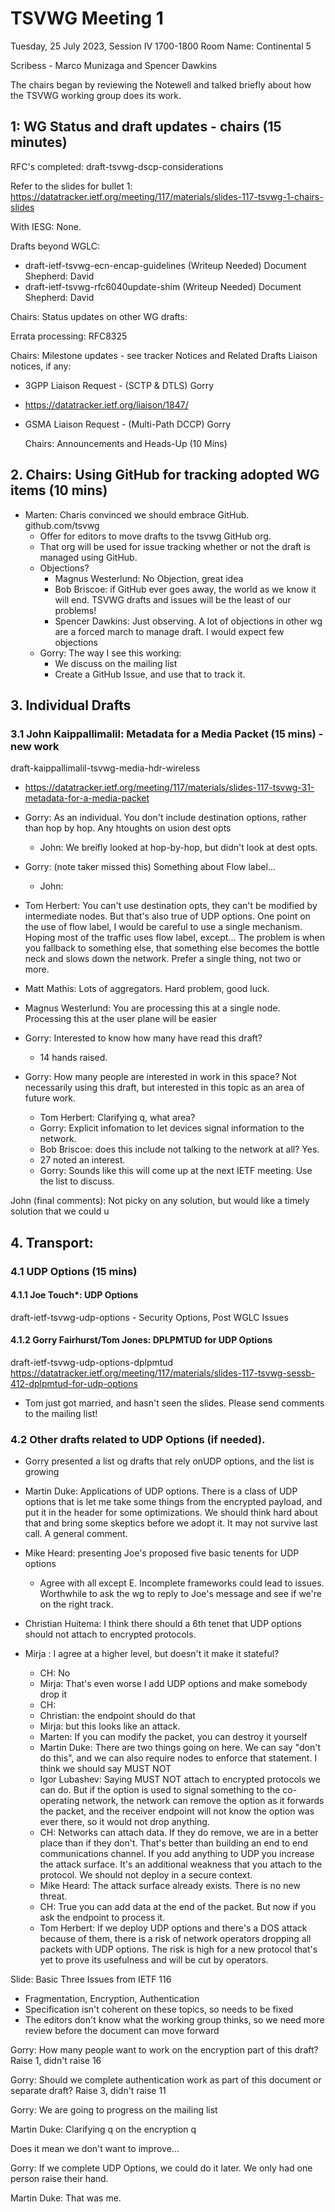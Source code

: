 # TSVWG Meeting 1

Tuesday, 25 July 2023, Session IV 1700-1800
Room Name: Continental 5 

Scribess - Marco Munizaga and Spencer Dawkins

The chairs began by reviewing the Notewell and talked briefly about how the TSVWG working group does its work.

## 1: WG Status and draft updates - chairs (15 minutes)
RFC's completed: draft-tsvwg-dscp-considerations
        
Refer to the slides for bullet 1: https://datatracker.ietf.org/meeting/117/materials/slides-117-tsvwg-1-chairs-slides
    
With IESG: None.

Drafts beyond WGLC:
* draft-ietf-tsvwg-ecn-encap-guidelines (Writeup Needed) Document Shepherd: David
* draft-ietf-tsvwg-rfc6040update-shim (Writeup Needed) Document Shepherd: David
  
Chairs: Status updates on other WG drafts:

Errata processing: RFC8325
  
Chairs: Milestone updates - see tracker
Notices and Related Drafts 
Liaison notices, if any:
* 3GPP Liaison Request - (SCTP & DTLS) Gorry
* https://datatracker.ietf.org/liaison/1847/
* GSMA Liaison Request - (Multi-Path DCCP) Gorry

   Chairs: Announcements and Heads-Up (10 Mins) 

## 2. Chairs: Using GitHub for tracking adopted WG items (10 mins)

* Marten: Charis convinced we should embrace GitHub. github.com/tsvwg
    * Offer for editors to move drafts to the tsvwg GitHub org.
    * That org will be used for issue tracking whether or not the draft is managed using GitHub.
    * Objections?
        * Magnus Westerlund: No Objection, great idea
        * Bob Briscoe: if GitHub ever goes away, the world as we know it will end. TSVWG drafts and issues will be the least of our problems!
        * Spencer Dawkins: Just observing. A lot of objections in other wg are a forced march to manage draft. I would expect few objections
    * Gorry: The way I see this working:
        * We discuss on the mailing list
        * Create a GitHub Issue, and use that to track it.

## 3. Individual Drafts

### 3.1 John Kaippallimalil: Metadata for a Media Packet (15 mins) - new work

draft-kaippallimalil-tsvwg-media-hdr-wireless
       
* https://datatracker.ietf.org/meeting/117/materials/slides-117-tsvwg-31-metadata-for-a-media-packet

* Gorry: As an individual. You don't include destination options, rather than hop by hop. Any htoughts on usion dest opts
    * John:  We breifly looked at hop-by-hop, but didn't look at dest opts. 
* Gorry: (note taker missed this) Something about Flow label...
    * John:

* Tom Herbert: You can't use destination opts, they can't be modified by intermediate nodes. But that's also true of UDP options. One point on the use of flow label, I would be careful to use a single mechanism. Hoping most of the traffic uses flow label, except... The problem is when you fallback to something else, that something else becomes the bottle neck and slows down the network. Prefer a single thing, not two or more.

* Matt Mathis: Lots of aggregators. Hard problem, good luck.

* Magnus Westerlund: You are processing this at a single node. Processing this at the user plane will be easier

* Gorry: Interested to know how many have read this draft?
    * 14 hands raised.
* Gorry: How many people are interested in work in this space? Not necessarily using this draft, but interested in this topic as an area of future work.
    * Tom Herbert: Clarifying q, what area?
    * Gorry: Explicit infomation to let devices signal information to the network.
    * Bob Briscoe: does this include not talking to the network at all? Yes.
    * 27 noted an interest.
    * Gorry: Sounds like this will come up at the next IETF meeting. Use the list to discuss.

John (final comments): Not picky on any solution, but would like a timely solution that we could u

## 4. Transport: 

### 4.1 UDP Options (15 mins)
#### 4.1.1 Joe Touch*: UDP Options
draft-ietf-tsvwg-udp-options 
   	  - Security Options,  Post WGLC Issues
      
#### 4.1.2 Gorry Fairhurst/Tom Jones: DPLPMTUD for UDP Options
draft-ietf-tsvwg-udp-options-dplpmtud
https://datatracker.ietf.org/meeting/117/materials/slides-117-tsvwg-sessb-412-dplpmtud-for-udp-options

* Tom just got married, and hasn't seen the slides. Please send comments to the mailing list!

### 4.2 Other drafts related to UDP Options (if needed). 

* Gorry presented a list og drafts that rely onUDP options, and the list is growing

* Martin Duke: Applications of UDP options. There is a class of UDP options that is let me take some things from the encrypted payload, and put it in the header for some optimizations. We should think hard about that and bring some skeptics before we adopt it. It may not survive last call. A general comment.

* Mike Heard: presenting Joe's proposed five basic tenents for UDP options
    * Agree with all except E. Incomplete frameworks could lead to issues. Worthwhile to ask the wg to reply to Joe's message and see if we're on the right track.

* Christian Huitema: I think there should a 6th tenet that UDP options should not attach to encrypted protocols.
* Mirja : I agree at a higher level, but doesn't it make it stateful?
    * CH: No
    * Mirja: That's even worse I add UDP options and make somebody drop it
    * CH: 
    * Christian: the endpoint should do that
    * Mirja: but this looks like an attack.
    * Marten: If you can modify the packet, you can destroy it yourself
    * Martin Duke: There are two things going on here. We can say "don't do this", and we can also require nodes to enforce that statement. I think we should say MUST NOT 
    * Igor Lubashev: Saying MUST NOT attach to encrypted protocols we can do.  But if the option is used to signal something to the co-operating network, the network can remove the option as it forwards the packet, and the receiver endpoint will not know the option was ever there, so it would not drop anything.
    * CH: Networks can attach data. If they do remove, we are in a better place than if they don't. That's better than building an end to end communications channel. If you add anything to UDP you increase the attack surface. It's an additional weakness that you attach to the protocol. We should not deploy in a secure context.
    * Mike Heard: The attack surface already exists. There is no new threat.
    * CH: True you can add data at the end of the packet. But now if you ask the endpoint to process it.
    * Tom Herbert: If we deploy UDP options and there's a DOS attack because of them, there is a risk of network operators dropping all packets with UDP options. The risk is high for a new protocol that's yet to prove its usefulness and will be cut by operators.

Slide: Basic Three Issues from IETF 116

* Fragmentation, Encryption, Authentication
* Specification isn't coherent on these topics, so needs to be fixed
* The editors don't know what the working group thinks, so we need more review before the document can move forward

Gorry: How many people want to work on the encryption part of this draft? 
    Raise 1, didn't raise 16

Gorry: Should we complete authentication work as part of this document or separate draft?
    Raise 3, didn't raise 11
    
Gorry: We are going to progress on the mailing list

Martin Duke: Clarifying q on the encryption q

Does it mean we don't want to improve...

Gorry: If we complete UDP Options, we could do it later. We only had one person raise their hand.

Martin Duke: That was me.
